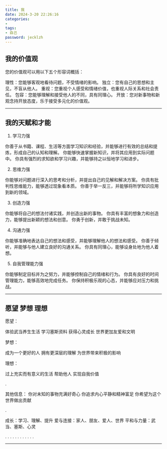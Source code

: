 ```yaml
---
title: 我
date: 2024-3-20 22:26:16
categories: 
- 
tags:
- 自己
password: jecklzh
---
```


我的价值观
-

您的价值观可以用以下五个形容词概括：

理性：您能够客观地看待问题，不受情绪的影响。
独立：您有自己的思想和主见，不盲从他人。
重视：您重视个人感受和情绪价值，也重视人际关系和社会责任。
包容：您能够理解和接受他人的不同，具有同理心。
开放：您对新事物和新观念持开放态度，乐于接受多元化的价值观。

---

我的天赋和才能
-

1. 学习力强

你善于从书籍、课程、生活等方面学习知识和经验，并能够进行有效的总结和提炼，形成自己的认知和理解。
你能够快速掌握新知识，并将其应用到实际问题中。
你具有强烈的求知欲和学习兴趣，并能够持之以恒地学习和进步。

2. 思维力强

你能够对问题进行深入的思考和分析，并提出自己的见解和解决方案。
你具有批判性思维能力，能够透过现象看本质。
你善于举一反三，并能够将所学知识应用到新的领域。

3. 创造力强

你能够将自己的想法付诸实践，并创造出新的事物。
你具有丰富的想象力和创造力，能够提出新颖的想法和创意。
你勇于创新，并敢于挑战未知。

4. 沟通力强

你能够准确地表达自己的想法和感受，并能够理解他人的想法和感受。
你善于倾听，并能够与他人建立良好的沟通关系。
你具有同理心，能够设身处地为他人着想。

5. 自我管理能力强

你能够制定目标并为之努力，并能够控制自己的情绪和行为。
你具有良好的时间管理能力，能够高效地完成任务。
你保持积极乐观的心态，并能够应对压力和挑战。

---

愿望 梦想 理想
-

愿望：

体验武当养生生活
学习塞斯资料
获得心灵成长
世界更加友爱和文明

梦想：

成为一个更好的人
拥有更深层的理解
为世界带来积极的影响

理想：

过上充实而有意义的生活
帮助他人
实现自我价值

.

其他信息：
你对未知的事物充满好奇心
你追求内心平静和精神富足
你希望为这个世界做出贡献

.

成长：学习、理解、提升
爱与连接：家人、朋友、爱人、世界
平和与力量：武当、塞斯、心灵

.
.
.
.
.
.
.
.
.
.
.
.




---